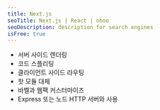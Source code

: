 ```yaml
---
title: Next.js
seoTitle: Next.js | React | ohoo
seoDescription: description for search engines
isFree: true
---
```



* 서버 사이드 렌더링
* 코드 스플리팅
* 클라이언트 사이드 라우팅
* 핫 모듈 대체
* 바벨과 웹팩 커스터마이즈
* Express 또는 노드 HTTP 서버와 사용







